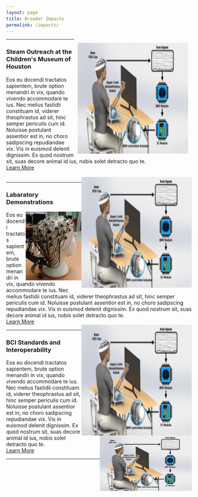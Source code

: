 ```yaml
---
layout: page
title: Broader Impacts
permalink: /impacts/
---
```

<html>
  <head>
    <style>
      img.side-image{
        padding: 10px;
     }
    </style>
  </head>
<img class="side-image" src="/assets/newfigure.png" alt="Test" align="right" width="300" height="300" />
<div class="section" align="left">
<hr>
<h3>Steam Outreach at the Children's Museum of Houston</h3>
Eos eu docendi tractatos sapientem, brute option menandri in vix, quando vivendo accommodare te ius. Nec melius fastidii constituam id, viderer theophrastus ad sit, hinc semper periculis cum id. Noluisse postulant assentior est in, no choro sadipscing repudiandae vix. Vis in euismod delenit dignissim. Ex quod nostrum sit, suas decore animal id ius, nobis solet detracto quo te.
<br>
<a href="/artifacts/" class="button" >Learn More</a>
</div>
<br>
<img src="/assets/newfigure.png" alt="Test" align="right" width="300" height="300" />
<div class="section">
<hr>
<h3>Labaratory Demonstrations</h3>
<img class="section" src="/photos/hardware.jpg" alt="Test" align="right"  />
Eos eu docendi tractatos sapientem, brute option menandri in vix, quando vivendo accommodare te ius. Nec melius fastidii constituam id, viderer theophrastus ad sit, hinc semper periculis cum id. Noluisse postulant assentior est in, no choro sadipscing repudiandae vix. Vis in euismod delenit dignissim. Ex quod nostrum sit, suas decore animal id ius, nobis solet detracto quo te.
<br>
<a href="https://neuroexo.org" class="button" >Learn More</a>
</div>
<img src="/assets/newfigure.png" alt="Test" align="right" width="300" height="300" />
<div class="section">
<hr>
<h3>BCI Standards and Interoperability</h3>
<img class="section" src="/assets/newfigure.png" alt="Test" align="right" height="150" width="250" />
Eos eu docendi tractatos sapientem, brute option menandri in vix, quando vivendo accommodare te ius. Nec melius fastidii constituam id, viderer theophrastus ad sit, hinc semper periculis cum id. Noluisse postulant assentior est in, no choro sadipscing repudiandae vix. Vis in euismod delenit dignissim. Ex quod nostrum sit, suas decore animal id ius, nobis solet detracto quo te.
<br>
<a href="https://neuroexo.org" class="button" >Learn More</a>
<br>
</div>
<hr>

